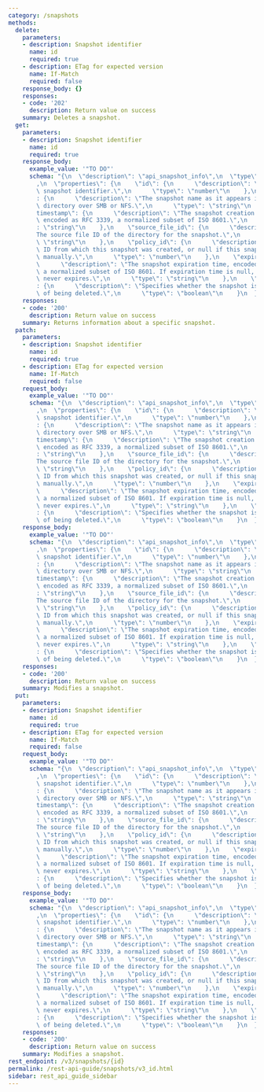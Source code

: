 ```yaml
---
category: /snapshots
methods:
  delete:
    parameters:
    - description: Snapshot identifier
      name: id
      required: true
    - description: ETag for expected version
      name: If-Match
      required: false
    response_body: {}
    responses:
    - code: '202'
      description: Return value on success
    summary: Deletes a snapshot.
  get:
    parameters:
    - description: Snapshot identifier
      name: id
      required: true
    response_body:
      example_value: '"TO DO"'
      schema: "{\n  \"description\": \"api_snapshot_info\",\n  \"type\": \"object\"\
        ,\n  \"properties\": {\n    \"id\": {\n      \"description\": \"The unique\
        \ snapshot identifier.\",\n      \"type\": \"number\"\n    },\n    \"name\"\
        : {\n      \"description\": \"The snapshot name as it appears in the .snapshot\
        \ directory over SMB or NFS.\",\n      \"type\": \"string\"\n    },\n    \"\
        timestamp\": {\n      \"description\": \"The snapshot creation timestamp,\
        \ encoded as RFC 3339, a normalized subset of ISO 8601.\",\n      \"type\"\
        : \"string\"\n    },\n    \"source_file_id\": {\n      \"description\": \"\
        The source file ID of the directory for the snapshot.\",\n      \"type\":\
        \ \"string\"\n    },\n    \"policy_id\": {\n      \"description\": \"The policy\
        \ ID from which this snapshot was created, or null if this snapshot was created\
        \ manually.\",\n      \"type\": \"number\"\n    },\n    \"expiration\": {\n\
        \      \"description\": \"The snapshot expiration time, encoded as RFC 3339,\
        \ a normalized subset of ISO 8601. If expiration time is null, the snapshot\
        \ never expires.\",\n      \"type\": \"string\"\n    },\n    \"in_delete\"\
        : {\n      \"description\": \"Specifies whether the snapshot is in the process\
        \ of being deleted.\",\n      \"type\": \"boolean\"\n    }\n  }\n}"
    responses:
    - code: '200'
      description: Return value on success
    summary: Returns information about a specific snapshot.
  patch:
    parameters:
    - description: Snapshot identifier
      name: id
      required: true
    - description: ETag for expected version
      name: If-Match
      required: false
    request_body:
      example_value: '"TO DO"'
      schema: "{\n  \"description\": \"api_snapshot_info\",\n  \"type\": \"object\"\
        ,\n  \"properties\": {\n    \"id\": {\n      \"description\": \"The unique\
        \ snapshot identifier.\",\n      \"type\": \"number\"\n    },\n    \"name\"\
        : {\n      \"description\": \"The snapshot name as it appears in the .snapshot\
        \ directory over SMB or NFS.\",\n      \"type\": \"string\"\n    },\n    \"\
        timestamp\": {\n      \"description\": \"The snapshot creation timestamp,\
        \ encoded as RFC 3339, a normalized subset of ISO 8601.\",\n      \"type\"\
        : \"string\"\n    },\n    \"source_file_id\": {\n      \"description\": \"\
        The source file ID of the directory for the snapshot.\",\n      \"type\":\
        \ \"string\"\n    },\n    \"policy_id\": {\n      \"description\": \"The policy\
        \ ID from which this snapshot was created, or null if this snapshot was created\
        \ manually.\",\n      \"type\": \"number\"\n    },\n    \"expiration\": {\n\
        \      \"description\": \"The snapshot expiration time, encoded as RFC 3339,\
        \ a normalized subset of ISO 8601. If expiration time is null, the snapshot\
        \ never expires.\",\n      \"type\": \"string\"\n    },\n    \"in_delete\"\
        : {\n      \"description\": \"Specifies whether the snapshot is in the process\
        \ of being deleted.\",\n      \"type\": \"boolean\"\n    }\n  }\n}"
    response_body:
      example_value: '"TO DO"'
      schema: "{\n  \"description\": \"api_snapshot_info\",\n  \"type\": \"object\"\
        ,\n  \"properties\": {\n    \"id\": {\n      \"description\": \"The unique\
        \ snapshot identifier.\",\n      \"type\": \"number\"\n    },\n    \"name\"\
        : {\n      \"description\": \"The snapshot name as it appears in the .snapshot\
        \ directory over SMB or NFS.\",\n      \"type\": \"string\"\n    },\n    \"\
        timestamp\": {\n      \"description\": \"The snapshot creation timestamp,\
        \ encoded as RFC 3339, a normalized subset of ISO 8601.\",\n      \"type\"\
        : \"string\"\n    },\n    \"source_file_id\": {\n      \"description\": \"\
        The source file ID of the directory for the snapshot.\",\n      \"type\":\
        \ \"string\"\n    },\n    \"policy_id\": {\n      \"description\": \"The policy\
        \ ID from which this snapshot was created, or null if this snapshot was created\
        \ manually.\",\n      \"type\": \"number\"\n    },\n    \"expiration\": {\n\
        \      \"description\": \"The snapshot expiration time, encoded as RFC 3339,\
        \ a normalized subset of ISO 8601. If expiration time is null, the snapshot\
        \ never expires.\",\n      \"type\": \"string\"\n    },\n    \"in_delete\"\
        : {\n      \"description\": \"Specifies whether the snapshot is in the process\
        \ of being deleted.\",\n      \"type\": \"boolean\"\n    }\n  }\n}"
    responses:
    - code: '200'
      description: Return value on success
    summary: Modifies a snapshot.
  put:
    parameters:
    - description: Snapshot identifier
      name: id
      required: true
    - description: ETag for expected version
      name: If-Match
      required: false
    request_body:
      example_value: '"TO DO"'
      schema: "{\n  \"description\": \"api_snapshot_info\",\n  \"type\": \"object\"\
        ,\n  \"properties\": {\n    \"id\": {\n      \"description\": \"The unique\
        \ snapshot identifier.\",\n      \"type\": \"number\"\n    },\n    \"name\"\
        : {\n      \"description\": \"The snapshot name as it appears in the .snapshot\
        \ directory over SMB or NFS.\",\n      \"type\": \"string\"\n    },\n    \"\
        timestamp\": {\n      \"description\": \"The snapshot creation timestamp,\
        \ encoded as RFC 3339, a normalized subset of ISO 8601.\",\n      \"type\"\
        : \"string\"\n    },\n    \"source_file_id\": {\n      \"description\": \"\
        The source file ID of the directory for the snapshot.\",\n      \"type\":\
        \ \"string\"\n    },\n    \"policy_id\": {\n      \"description\": \"The policy\
        \ ID from which this snapshot was created, or null if this snapshot was created\
        \ manually.\",\n      \"type\": \"number\"\n    },\n    \"expiration\": {\n\
        \      \"description\": \"The snapshot expiration time, encoded as RFC 3339,\
        \ a normalized subset of ISO 8601. If expiration time is null, the snapshot\
        \ never expires.\",\n      \"type\": \"string\"\n    },\n    \"in_delete\"\
        : {\n      \"description\": \"Specifies whether the snapshot is in the process\
        \ of being deleted.\",\n      \"type\": \"boolean\"\n    }\n  }\n}"
    response_body:
      example_value: '"TO DO"'
      schema: "{\n  \"description\": \"api_snapshot_info\",\n  \"type\": \"object\"\
        ,\n  \"properties\": {\n    \"id\": {\n      \"description\": \"The unique\
        \ snapshot identifier.\",\n      \"type\": \"number\"\n    },\n    \"name\"\
        : {\n      \"description\": \"The snapshot name as it appears in the .snapshot\
        \ directory over SMB or NFS.\",\n      \"type\": \"string\"\n    },\n    \"\
        timestamp\": {\n      \"description\": \"The snapshot creation timestamp,\
        \ encoded as RFC 3339, a normalized subset of ISO 8601.\",\n      \"type\"\
        : \"string\"\n    },\n    \"source_file_id\": {\n      \"description\": \"\
        The source file ID of the directory for the snapshot.\",\n      \"type\":\
        \ \"string\"\n    },\n    \"policy_id\": {\n      \"description\": \"The policy\
        \ ID from which this snapshot was created, or null if this snapshot was created\
        \ manually.\",\n      \"type\": \"number\"\n    },\n    \"expiration\": {\n\
        \      \"description\": \"The snapshot expiration time, encoded as RFC 3339,\
        \ a normalized subset of ISO 8601. If expiration time is null, the snapshot\
        \ never expires.\",\n      \"type\": \"string\"\n    },\n    \"in_delete\"\
        : {\n      \"description\": \"Specifies whether the snapshot is in the process\
        \ of being deleted.\",\n      \"type\": \"boolean\"\n    }\n  }\n}"
    responses:
    - code: '200'
      description: Return value on success
    summary: Modifies a snapshot.
rest_endpoint: /v3/snapshots/{id}
permalink: /rest-api-guide/snapshots/v3_id.html
sidebar: rest_api_guide_sidebar
---
```

